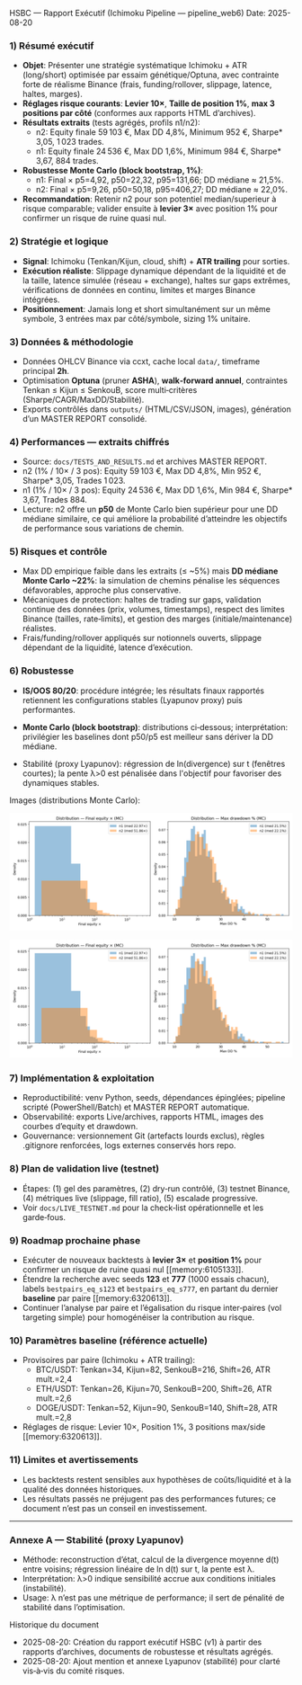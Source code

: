 HSBC — Rapport Exécutif (Ichimoku Pipeline — pipeline_web6)
Date: 2025-08-20

### 1) Résumé exécutif
- **Objet**: Présenter une stratégie systématique Ichimoku + ATR (long/short) optimisée par essaim génétique/Optuna, avec contrainte forte de réalisme Binance (frais, funding/rollover, slippage, latence, haltes, marges).
- **Réglages risque courants**: **Levier 10×**, **Taille de position 1%**, **max 3 positions par côté** (conformes aux rapports HTML d’archives).
- **Résultats extraits** (tests agrégés, profils n1/n2):
  - n2: Equity finale 59 103 €, Max DD 4,8%, Minimum 952 €, Sharpe* 3,05, 1 023 trades.
  - n1: Equity finale 24 536 €, Max DD 1,6%, Minimum 984 €, Sharpe* 3,67, 884 trades.
- **Robustesse Monte Carlo (block bootstrap, 1%)**:
  - n1: Final × p5=4,92, p50=22,32, p95=131,66; DD médiane ≈ 21,5%.
  - n2: Final × p5=9,26, p50=50,18, p95=406,27; DD médiane ≈ 22,0%.
- **Recommandation**: Retenir n2 pour son potentiel median/superieur à risque comparable; valider ensuite à **levier 3×** avec position 1% pour confirmer un risque de ruine quasi nul.

### 2) Stratégie et logique
- **Signal**: Ichimoku (Tenkan/Kijun, cloud, shift) + **ATR trailing** pour sorties.
- **Exécution réaliste**: Slippage dynamique dépendant de la liquidité et de la taille, latence simulée (réseau + exchange), haltes sur gaps extrêmes, vérifications de données en continu, limites et marges Binance intégrées.
- **Positionnement**: Jamais long et short simultanément sur un même symbole, 3 entrées max par côté/symbole, sizing 1% unitaire.

### 3) Données & méthodologie
- Données OHLCV Binance via ccxt, cache local `data/`, timeframe principal **2h**.
- Optimisation **Optuna** (pruner **ASHA**), **walk‑forward annuel**, contraintes Tenkan ≤ Kijun ≤ SenkouB, score multi‑critères (Sharpe/CAGR/MaxDD/Stabilité).
- Exports contrôlés dans `outputs/` (HTML/CSV/JSON, images), génération d’un MASTER REPORT consolidé.

### 4) Performances — extraits chiffrés
- Source: `docs/TESTS_AND_RESULTS.md` et archives MASTER REPORT.
- n2 (1% / 10× / 3 pos): Equity 59 103 €, Max DD 4,8%, Min 952 €, Sharpe* 3,05, Trades 1 023.
- n1 (1% / 10× / 3 pos): Equity 24 536 €, Max DD 1,6%, Min 984 €, Sharpe* 3,67, Trades 884.
- Lecture: n2 offre un **p50** de Monte Carlo bien supérieur pour une DD médiane similaire, ce qui améliore la probabilité d’atteindre les objectifs de performance sous variations de chemin.

### 5) Risques et contrôle
- Max DD empirique faible dans les extraits (≤ ~5%) mais **DD médiane Monte Carlo ~22%**: la simulation de chemins pénalise les séquences défavorables, approche plus conservative.
- Mécaniques de protection: haltes de trading sur gaps, validation continue des données (prix, volumes, timestamps), respect des limites Binance (tailles, rate‑limits), et gestion des marges (initiale/maintenance) réalistes.
- Frais/funding/rollover appliqués sur notionnels ouverts, slippage dépendant de la liquidité, latence d’exécution.

### 6) Robustesse
- **IS/OOS 80/20**: procédure intégrée; les résultats finaux rapportés retiennent les configurations stables (Lyapunov proxy) puis performantes.
- **Monte Carlo (block bootstrap)**: distributions ci‑dessous; interprétation: privilégier les baselines dont p50/p5 est meilleur sans dériver la DD médiane.

- Stabilité (proxy Lyapunov): régression de ln(divergence) sur t (fenêtres courtes); la pente λ>0 est pénalisée dans l'objectif pour favoriser des dynamiques stables.

Images (distributions Monte Carlo):

![MC Compare 1](../outputs/MC_DIST_COMPARE_20250820_063509.png)

![MC Compare 2](../outputs/MC_DIST_COMPARE_20250820_063753.png)

### 7) Implémentation & exploitation
- Reproductibilité: venv Python, seeds, dépendances épinglées; pipeline scripté (PowerShell/Batch) et MASTER REPORT automatique.
- Observabilité: exports Live/archives, rapports HTML, images des courbes d’equity et drawdown.
- Gouvernance: versionnement Git (artefacts lourds exclus), règles .gitignore renforcées, logs externes conservés hors repo.

### 8) Plan de validation live (testnet)
- Étapes: (1) gel des paramètres, (2) dry‑run contrôlé, (3) testnet Binance, (4) métriques live (slippage, fill ratio), (5) escalade progressive.
- Voir `docs/LIVE_TESTNET.md` pour la check‑list opérationnelle et les garde‑fous.

### 9) Roadmap prochaine phase
- Exécuter de nouveaux backtests à **levier 3×** et **position 1%** pour confirmer un risque de ruine quasi nul [[memory:6105133]].
- Étendre la recherche avec seeds **123** et **777** (1000 essais chacun), labels `bestpairs_eq_s123` et `bestpairs_eq_s777`, en partant du dernier **baseline** par paire [[memory:6320613]].
- Continuer l’analyse par paire et l’égalisation du risque inter‑paires (vol targeting simple) pour homogénéiser la contribution au risque.

### 10) Paramètres baseline (référence actuelle)
- Provisoires par paire (Ichimoku + ATR trailing):
  - BTC/USDT: Tenkan=34, Kijun=82, SenkouB=216, Shift=26, ATR mult.=2,4
  - ETH/USDT: Tenkan=26, Kijun=70, SenkouB=200, Shift=26, ATR mult.=2,6
  - DOGE/USDT: Tenkan=52, Kijun=90, SenkouB=140, Shift=28, ATR mult.=2,8
- Réglages de risque: Levier 10×, Position 1%, 3 positions max/side [[memory:6320613]].

### 11) Limites et avertissements
- Les backtests restent sensibles aux hypothèses de coûts/liquidité et à la qualité des données historiques.
- Les résultats passés ne préjugent pas des performances futures; ce document n’est pas un conseil en investissement.

---

### Annexe A — Stabilité (proxy Lyapunov)
- Méthode: reconstruction d’état, calcul de la divergence moyenne d(t) entre voisins; régression linéaire de ln d(t) sur t, la pente est λ.
- Interprétation: λ>0 indique sensibilité accrue aux conditions initiales (instabilité).
- Usage: λ n’est pas une métrique de performance; il sert de pénalité de stabilité dans l’optimisation.

Historique du document
- 2025-08-20: Création du rapport exécutif HSBC (v1) à partir des rapports d’archives, documents de robustesse et résultats agrégés.
- 2025-08-20: Ajout mention et annexe Lyapunov (stabilité) pour clarté vis‑à‑vis du comité risques.


